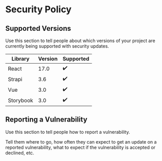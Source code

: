 # Security Policy

## Supported Versions

Use this section to tell people about which versions of your project are currently being supported with security
updates.

| Library   | Version | Supported          |
| --------- | ------- | ------------------ |
| React     | 17.0    | :heavy_check_mark: |
| Strapi    | 3.6     | :heavy_check_mark: |
| Vue       | 3.0     | :heavy_check_mark: |
| Storybook | 3.0     | :heavy_check_mark: |

## Reporting a Vulnerability

Use this section to tell people how to report a vulnerability.

Tell them where to go, how often they can expect to get an update on a reported vulnerability, what to expect if the
vulnerability is accepted or declined, etc.

